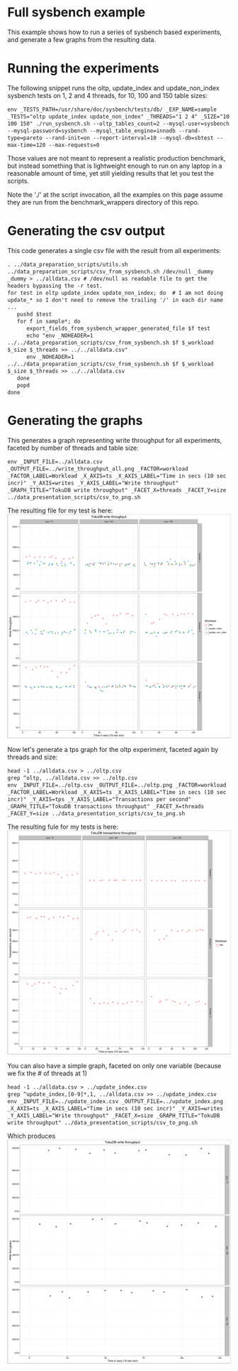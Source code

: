 # Full sysbench example

This example shows how to run a series of sysbench based experiments, and generate a few graphs from the resulting data.

# Running the experiments

The following snippet runs the oltp, update\_index and update\_non\_index sysbench tests on 1, 2 and 4 threads, for 10, 100 and 150 table sizes: 

	env _TESTS_PATH=/usr/share/doc/sysbench/tests/db/ _EXP_NAME=sample _TESTS="oltp update_index update_non_index" _THREADS="1 2 4" _SIZE="10 100 150" ./run_sysbench.sh --oltp_tables_count=2 --mysql-user=sysbench --mysql-password=sysbench --mysql_table_engine=innodb --rand-type=pareto --rand-init=on --report-interval=10 --mysql-db=sbtest --max-time=120 --max-requests=0

Those values are not meant to represent a realistic production benchmark, but instead something that is lightweight enough to run on any laptop in a reasonable amount of time, yet still yielding results that let you test the scripts.

Note the './' at the script invocation, all the examples on this page assume they are run from the benchmark_wrappers directory of this repo. 

# Generating the csv output

This code generates a single csv file with the result from all experiments:

	. ../data_preparation_scripts/utils.sh
	../data_preparation_scripts/csv_from_sysbench.sh /dev/null _dummy _dummy > ../alldata.csv # /dev/null as readable file to get the headers bypassing the -r test.  
	for test in oltp update_index update_non_index; do  # I am not doing update_* so I don't need to remove the trailing '/' in each dir name ...
	   pushd $test
	   for f in sample*; do
		  export_fields_from_sysbench_wrapper_generated_file $f test 
		  echo "env _NOHEADER=1 ../../data_preparation_scripts/csv_from_sysbench.sh $f $_workload $_size $_threads >> ../../alldata.csv"
		  env _NOHEADER=1 ../../data_preparation_scripts/csv_from_sysbench.sh $f $_workload $_size $_threads >> ../../alldata.csv
	   done
	   popd
	done

# Generating the graphs

This generates a graph representing write throughput for all experiments, faceted by number of threads and table size:

	env _INPUT_FILE=../alldata.csv _OUTPUT_FILE=../write_throughput_all.png _FACTOR=workload _FACTOR_LABEL=Workload _X_AXIS=ts _X_AXIS_LABEL="Time in secs (10 sec incr)" _Y_AXIS=writes _Y_AXIS_LABEL="Write throughput" _GRAPH_TITLE="TokuDB write throughput" _FACET_X=threads _FACET_Y=size ../data_presentation_scripts/csv_to_png.sh

The resulting file for my test is here: ![](./write_throughput_all.png) 

Now let's generate a tps graph for the oltp experiment, faceted again by threads and size:

    head -1 ../alldata.csv > ../oltp.csv
    grep ^oltp, ../alldata.csv >> ../oltp.csv
	env _INPUT_FILE=../oltp.csv _OUTPUT_FILE=../oltp.png _FACTOR=workload _FACTOR_LABEL=Workload _X_AXIS=ts _X_AXIS_LABEL="Time in secs (10 sec incr)" _Y_AXIS=tps _Y_AXIS_LABEL="Transactions per second" _GRAPH_TITLE="TokuDB transactions throughput" _FACET_X=threads _FACET_Y=size ../data_presentation_scripts/csv_to_png.sh

The resulting fule for my tests is here: ![](./oltp.png)

You can also have a simple graph, faceted on only one variable (because we fix the # of threads at 1)

    head -1 ../alldata.csv > ../update_index.csv
    grep ^update_index,[0-9]*,1, ../alldata.csv >> ../update_index.csv
	env _INPUT_FILE=../update_index.csv _OUTPUT_FILE=../update_index.png _X_AXIS=ts _X_AXIS_LABEL="Time in secs (10 sec incr)" _Y_AXIS=writes _Y_AXIS_LABEL="Write throughput" _FACET_X=size _GRAPH_TITLE="TokuDB write throughput" ../data_presentation_scripts/csv_to_png.sh

Which produces ![](./update_index.png)
